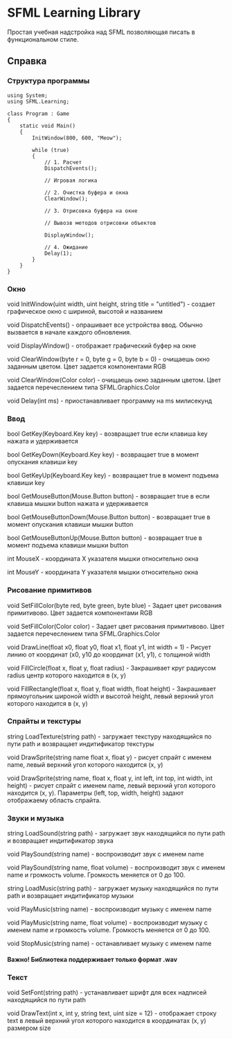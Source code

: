 # SFML Learning Library

Простая учебная надстройка над SFML позволяющая писать в функциональном стиле.

## Справка

### Структура программы

```
using System;
using SFML.Learning;

class Program : Game
{
    static void Main()
    {
        InitWindow(800, 600, "Meow");

        while (true)
        {
            // 1. Расчет
            DispatchEvents();

            // Игровая логика

            // 2. Очистка буфера и окна
            ClearWindow();

            // 3. Отрисовка буфера на окне

            // Вывозв методов отрисовки объектов

            DisplayWindow();

            // 4. Ожидание
            Delay(1);
        }
    }
}
```


### Окно

void InitWindow(uint width, uint height, string title = "untitled") - создает графическое окно с шириной, высотой и названием

void DispatchEvents() - опрашивает все устройства ввод. Обычно вызвается в начале каждого обновления.

void DisplayWindow() - отображает графический буфер на окне

void ClearWindow(byte r = 0, byte g = 0, byte b = 0) - очищаешь окно заданным цветом. Цвет задается компонентами RGB

void ClearWindow(Color color) - очищаешь окно заданным цветом. Цвет задается перечеслением типа SFML.Graphics.Color

void Delay(int ms) - приостанавливает программу на ms милисекунд

### Ввод

bool GetKey(Keyboard.Key key) - возвращает true если клавиша key нажата и удерживается
	
bool GetKeyDown(Keyboard.Key key) - возвращает true в момент опускания клавиши key

bool GetKeyUp(Keyboard.Key key) - возвращает true в момент подъема клавиши key

bool GetMouseButton(Mouse.Button button) - возвращает true в если клавиша мышки button нажата и удерживается

bool GetMouseButtonDown(Mouse.Button button) - возвращает true в момент опускания клавиши мышки button

bool GetMouseButtonUp(Mouse.Button button) - возвращает true в момент подъема клавиши мышки button
      
int MouseX - координата X указателя мышки относительно окна

int MouseY - координата Y указателя мышки относительно окна

### Рисование примитивов

void SetFillColor(byte red, byte green, byte blue) - Задает цвет рисования примитивово. Цвет задается компонентами RGB

void SetFillColor(Color color) - Задает цвет рисования примитивово. Цвет задается перечеслением типа SFML.Graphics.Color

void DrawLine(float x0, float y0, float x1, float y1, int width = 1) - Рисует линию от координат (x0, y10 до координат (x1, y1), с толщиной width

void FillCircle(float x, float y, float radius) - Закрашивает круг радиусом radius центр которого находится в (x, y)

void FillRectangle(float x, float y, float width, float height) - Закрашивает прямоугольник широной width и высотой height, левый верхний угол которого находится в (x, y)


### Спрайты и текстуры

string LoadTexture(string path) - загружает текстуру находящийся по пути path и возвращает индитификатор текстуры

void DrawSprite(string name float x, float y) - рисует спрайт с именем name, левый верхний угол которого находится (x, y)

void DrawSprite(string name, float x, float y, int left, int top, int width, int height) - рисует спрайт с именем name, левый верхний угол которого находится (x, y).
Параметры (left, top, width, height) задают отображаему область спрайта.

### Звуки и музыка

string LoadSound(string path) - загружает звук находящийся по пути path и возвращает индитификатор звука

void PlaySound(string name) - воспроизводит звук с именем name

void PlaySound(string name, float volume) - воспроизводит звук с именем name и громкость volume. Громкость меняется от 0 до 100.

string LoadMusic(string path) - загружает музыку находящийся по пути path и возвращает индитификатор музыки

void PlayMusic(string name) -  воспроизводит музыку с именем name

void PlayMusic(string name, float volume) - воспроизводит музыку с именем name и громкость volume. Громкость меняется от 0 до 100.

void StopMusic(string name) - останавливает музыку с именем name

#### Важно! Библиотека поддерживает только формат .wav

### Текст

void SetFont(string path) - устанавливает шрифт для всех надписей находящийся по пути path 

void DrawText(int x, int y, string text, uint size = 12) - отображает строку text в левый верхний угол которого находится в координатах (x, y) размером size
